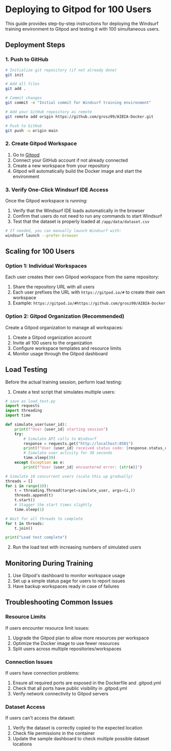 # Deploying to Gitpod for 100 Users

This guide provides step-by-step instructions for deploying the Windsurf training environment to Gitpod and testing it with 100 simultaneous users.

## Deployment Steps

### 1. Push to GitHub

```bash
# Initialize git repository (if not already done)
git init

# Add all files
git add .

# Commit changes
git commit -m "Initial commit for Windsurf training environment"

# Add your GitHub repository as remote
git remote add origin https://github.com/grosz99/AIBIA-Docker.git

# Push to GitHub
git push -u origin main
```

### 2. Create Gitpod Workspace

1. Go to [Gitpod](https://gitpod.io/)
2. Connect your GitHub account if not already connected
3. Create a new workspace from your repository
4. Gitpod will automatically build the Docker image and start the environment

### 3. Verify One-Click Windsurf IDE Access

Once the Gitpod workspace is running:

1. Verify that the Windsurf IDE loads automatically in the browser
2. Confirm that users do not need to run any commands to start Windsurf
3. Test that the dataset is properly loaded at `/app/data/dataset.csv`

```bash
# If needed, you can manually launch Windsurf with:
windsurf launch --prefer-browser
```

## Scaling for 100 Users

### Option 1: Individual Workspaces

Each user creates their own Gitpod workspace from the same repository:

1. Share the repository URL with all users
2. Each user prefixes the URL with `https://gitpod.io/#` to create their own workspace
3. Example: `https://gitpod.io/#https://github.com/grosz99/AIBIA-Docker`

### Option 2: Gitpod Organization (Recommended)

Create a Gitpod organization to manage all workspaces:

1. Create a Gitpod organization account
2. Invite all 100 users to the organization
3. Configure workspace templates and resource limits
4. Monitor usage through the Gitpod dashboard

## Load Testing

Before the actual training session, perform load testing:

1. Create a test script that simulates multiple users:

```python
# save as load_test.py
import requests
import threading
import time

def simulate_user(user_id):
    print(f"User {user_id} starting session")
    try:
        # Simulate API calls to Windsurf
        response = requests.get("http://localhost:8501")
        print(f"User {user_id} received status code: {response.status_code}")
        # Simulate user activity for 30 seconds
        time.sleep(30)
    except Exception as e:
        print(f"User {user_id} encountered error: {str(e)}")

# Simulate 10 concurrent users (scale this up gradually)
threads = []
for i in range(10):
    t = threading.Thread(target=simulate_user, args=(i,))
    threads.append(t)
    t.start()
    # Stagger the start times slightly
    time.sleep(1)

# Wait for all threads to complete
for t in threads:
    t.join()

print("Load test complete")
```

2. Run the load test with increasing numbers of simulated users

## Monitoring During Training

1. Use Gitpod's dashboard to monitor workspace usage
2. Set up a simple status page for users to report issues
3. Have backup workspaces ready in case of failures

## Troubleshooting Common Issues

### Resource Limits

If users encounter resource limit issues:

1. Upgrade the Gitpod plan to allow more resources per workspace
2. Optimize the Docker image to use fewer resources
3. Split users across multiple repositories/workspaces

### Connection Issues

If users have connection problems:

1. Ensure all required ports are exposed in the Dockerfile and .gitpod.yml
2. Check that all ports have public visibility in .gitpod.yml
3. Verify network connectivity to Gitpod servers

### Dataset Access

If users can't access the dataset:

1. Verify the dataset is correctly copied to the expected location
2. Check file permissions in the container
3. Update the sample dashboard to check multiple possible dataset locations
